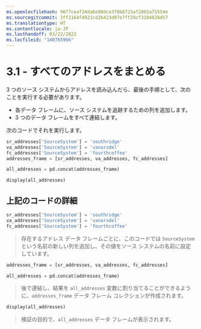 ```yaml
---
ms.openlocfilehash: 9877ceaf24da6e80dca3f0b8723af2865a75554e
ms.sourcegitcommit: 3ff1164f4921cd2b423d97e7ff29cf3184026d57
ms.translationtype: HT
ms.contentlocale: ja-JP
ms.lasthandoff: 03/22/2022
ms.locfileid: "140765966"
---
```

# <a name="31---bringing-all-addresses-together"></a>3.1 - すべてのアドレスをまとめる

3 つのソース システムからアドレスを読み込んだら、最後の手順として、次のことを実行する必要があります。

- 各データ フレームに、ソース システムを追跡するための列を追加します。
- 3 つのデータ フレームをすべて連結します。

次のコードでそれを実行します。

```python
sr_addresses['SourceSystem'] = 'southridge'
va_addresses['SourceSystem'] = 'vanarsdel'
fc_addresses['SourceSystem'] = 'fourthcoffee'
addresses_frame = [sr_addresses, va_addresses, fc_addresses]

all_addresses = pd.concat(addresses_frame)

display(all_addresses)
```

## <a name="detailing-the-code-above"></a>上記のコードの詳細

```python
sr_addresses['SourceSystem'] = 'southridge'
va_addresses['SourceSystem'] = 'vanarsdel'
fc_addresses['SourceSystem'] = 'fourthcoffee'
```

> 存在するアドレス データ フレームごとに、このコードでは `SourceSystem` という名前の新しい列を追加し、その値をソース システムの名前に設定しています。

```python
addresses_frame = [sr_addresses, va_addresses, fc_addresses]

all_addresses = pd.concat(addresses_frame)
```

> 後で連結し、結果を `all_addresses` 変数に割り当てることができるように、`addresses_frame` データ フレーム コレクションが作成されます。

```python
display(all_addresses)
```

> 検証の目的で、`all_addresses` データ フレームが表示されます。